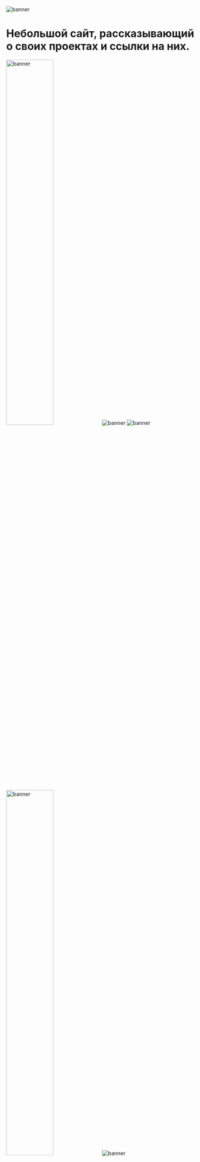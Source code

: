 <img src="https://media.discordapp.net/attachments/1124957921835499566/1170377992623624296/20231104_210349.png?ex=6558d272&is=65465d72&hm=0a3f613e3f625f2ff6004128ef9d0930d07fefa03b4db3d6931257d901d58ab5&=&width=1076&height=605" alt="banner">
<h1>Небольшой сайт, рассказывающий о своих проектах и ссылки на них.</h1>
<img width="50%" src="https://media.discordapp.net/attachments/1124957921835499566/1170378772894187673/20231104_210613.png?ex=6558d32c&is=65465e2c&hm=16c1b5a8920c08990d156c977791c926edda20540f83279b74718e206bfd2f7f&=&width=1076&height=605" alt="banner">
<img src="https://media.discordapp.net/attachments/1124957921835499566/1170307525128761364/image.jpg?ex=655890d1&is=65461bd1&hm=4d07b848c30c19572227c1c46effca4e41a915d4ec54d1f51a86eab2b5122c6e&=&width=1336&height=605" alt="banner">
<img src="https://media.discordapp.net/attachments/1124957921835499566/1170307525694988338/imag1e.jpg?ex=655890d1&is=65461bd1&hm=285f2b83ada597fc2af59280ea7022ae2914041ff37ab614f887b28c0b332a52&=&width=1281&height=604" alt="banner">
<img width="50%" src="https://media.discordapp.net/attachments/1124957921835499566/1170378773187792927/20231104_210701.png?ex=6558d32c&is=65465e2c&hm=86fa73c0ebdb480044013021237b56256178db9dc1adced98f38561179851926&=&width=1076&height=605" alt="banner">
<img src="https://media.discordapp.net/attachments/1124957921835499566/1170307526487715951/shinedev.glitch.me_Samsung_Galaxy_S8.png?ex=655890d1&is=65461bd1&hm=4e0d3070d577869e6156f43a9f3b78f529dc5c18013bad96b0a889e0c165a855&=&width=125&height=603" alt="banner">
<h3>Сайт: <a href="https://shinedev.glitch.me/">https://shinedev.glitch.me/</a></h3>



